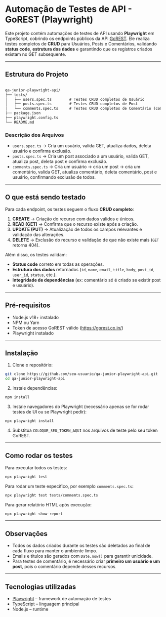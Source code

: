 

# Automação de Testes de API - GoREST (Playwright)

Este projeto contém automações de testes de API usando **Playwright** em TypeScript, cobrindo os endpoints públicos da API [GoREST](https://gorest.co.in/). Ele realiza testes completos de **CRUD** para Usuários, Posts e Comentários, validando **status code**, **estrutura dos dados** e garantindo que os registros criados existam no GET subsequente.

---
## Estrutura do Projeto
```markdown

qa-junior-playwright-api/
├── tests/
│   ├── users.spec.ts        # Testes CRUD completos de Usuário
│   ├── posts.spec.ts        # Testes CRUD completos de Post
│   └── comments.spec.ts     # Testes CRUD completos de Comentário (com criação de usuário e post)
├── package.json
├── playwright.config.ts
└── README.md
````

### Descrição dos Arquivos

- `users.spec.ts` → Cria um usuário, valida GET, atualiza dados, deleta usuário e confirma exclusão.
- `posts.spec.ts` → Cria um post associado a um usuário, valida GET, atualiza post, deleta post e confirma exclusão.
- `comments.spec.ts` → Cria um usuário → cria um post → cria um comentário, valida GET, atualiza comentário, deleta comentário, post e usuário, confirmando exclusão de todos.

---

## O que está sendo testado

Para cada endpoint, os testes seguem o fluxo **CRUD completo**:

1. **CREATE** → Criação do recurso com dados válidos e únicos.  
2. **READ (GET)** → Confirma que o recurso existe após a criação.  
3. **UPDATE (PUT)** → Atualização de todos os campos relevantes e validação das alterações.  
4. **DELETE** → Exclusão do recurso e validação de que não existe mais (`GET` retorna 404).  

Além disso, os testes validam:

- **Status code** correto em todas as operações.  
- **Estrutura dos dados** retornados (`id`, `name`, `email`, `title`, `body`, `post_id`, `user_id`, `status`, etc.).  
- **Integridade de dependências** (ex: comentário só é criado se existir post e usuário).  

---

## Pré-requisitos

- Node.js v18+ instalado  
- NPM ou Yarn  
- Token de acesso GoREST válido (https://gorest.co.in/)  
- Playwright instalado  

---

## Instalação

1. Clone o repositório:

```bash
git clone https://github.com/seu-usuario/qa-junior-playwright-api.git
cd qa-junior-playwright-api
````

2. Instale dependências:

```bash
npm install
```

3. Instale navegadores do Playwright (necessário apenas se for rodar testes de UI ou se Playwright pedir):

```bash
npx playwright install
```

4. Substitua `COLOQUE_SEU_TOKEN_AQUI` nos arquivos de teste pelo seu token GoREST.

---

## Como rodar os testes

Para executar todos os testes:

```bash
npx playwright test
```

Para rodar um teste específico, por exemplo `comments.spec.ts`:

```bash
npx playwright test tests/comments.spec.ts
```

Para gerar relatório HTML após execução:

```bash
npx playwright show-report
```

---

## Observações

* Todos os dados criados durante os testes são deletados ao final de cada fluxo para manter o ambiente limpo.
* Emails e títulos são gerados com `Date.now()` para garantir unicidade.
* Para testes de comentário, é necessário criar **primeiro um usuário e um post**, pois o comentário depende desses recursos.

---

## Tecnologias utilizadas

* [Playwright](https://playwright.dev/) – framework de automação de testes
* TypeScript – linguagem principal
* Node.js – runtime

